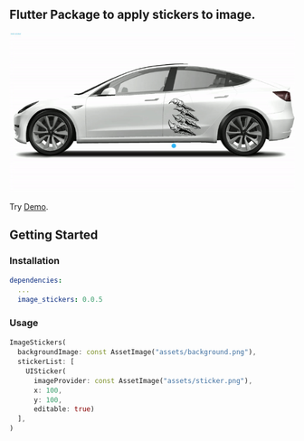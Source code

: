 ## Flutter Package to apply stickers to image.

![Demo](https://raw.githubusercontent.com/Koallider/image_stickers/development/doc/demo.gif)

Try [Demo](https://koallider.github.io/image_stickers/).

## Getting Started
### Installation

```yaml
dependencies:
  ...
  image_stickers: 0.0.5
```

### Usage

```dart
ImageStickers(
  backgroundImage: const AssetImage("assets/background.png"),
  stickerList: [
    UISticker(
      imageProvider: const AssetImage("assets/sticker.png"),
      x: 100,
      y: 100,
      editable: true)
  ],
)
```
